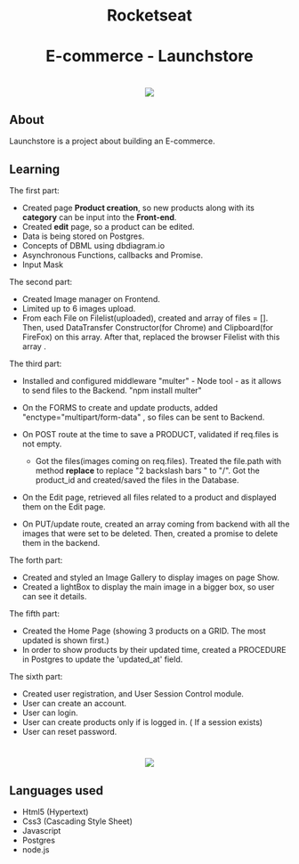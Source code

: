 
<h1 align="center">Rocketseat</h1>

<h1 align="center"><b>E-commerce - Launchstore</b></h1>


<h1 align="center">
    <img src=https://ik.imagekit.io/cnbmdh4b9w/ezgif.com-gif-maker__2__PBPFt9fUJ.gif>
</h1>


## About
Launchstore is a project about building an E-commerce.


## Learning 
The first part:
- Created page **Product creation**, so new products along with its **category** can be input into the **Front-end**.
- Created **edit** page, so a product can be edited.
- Data is being stored on Postgres.
- Concepts of DBML using dbdiagram.io
- Asynchronous Functions, callbacks and Promise.
- Input Mask

The second part:
- Created Image manager on Frontend. 
- Limited up to 6 images upload.
- From each File on Filelist(uploaded), created and array of files = []. Then, used DataTransfer Constructor(for Chrome) and Clipboard(for FireFox) on this array. After that, replaced the browser Filelist with this array . 

The third part:
-  Installed and configured middleware "multer" - Node tool - as it allows to send files to the Backend. "npm install multer"
- On the FORMS to create and update products, added "enctype="multipart/form-data" , so files can be sent to Backend.
- On POST route at the time to save a PRODUCT, validated if req.files is not empty. 
    - Got the files(images coming on req.files). Treated the file.path with method **replace** to replace "2 backslash bars " to "/". Got the product_id and created/saved the files in the Database. 
 
- On the Edit page, retrieved all files related to a product and displayed them on the Edit page. 
- On PUT/update route, created an array coming from backend with all the images that were set to be deleted. Then, created a promise to delete them in the backend. 

The forth part:
- Created and styled an Image Gallery to display images on page Show.
- Created a lightBox to display the main image in a bigger box, so user can see it details.

The fifth part:
- Created the Home Page (showing 3 products on  a GRID. The most updated is shown first.)
- In order to show products by their updated time, created a PROCEDURE in Postgres to update the 'updated_at' field.

The sixth part:
 - Created user registration, and User Session Control module.
 - User can create an account.
 - User can login.
 - User can create products only if is logged in. ( If a session exists)
 - User can reset password.

<h1 align="center">
    <img src=https://ik.imagekit.io/cnbmdh4b9w/ezgif.com-gif-maker__4__hpvXMnmUu.gif>
</h1>


## Languages used
- Html5 (Hypertext)
- Css3 (Cascading Style Sheet)
- Javascript
- Postgres
- node.js




